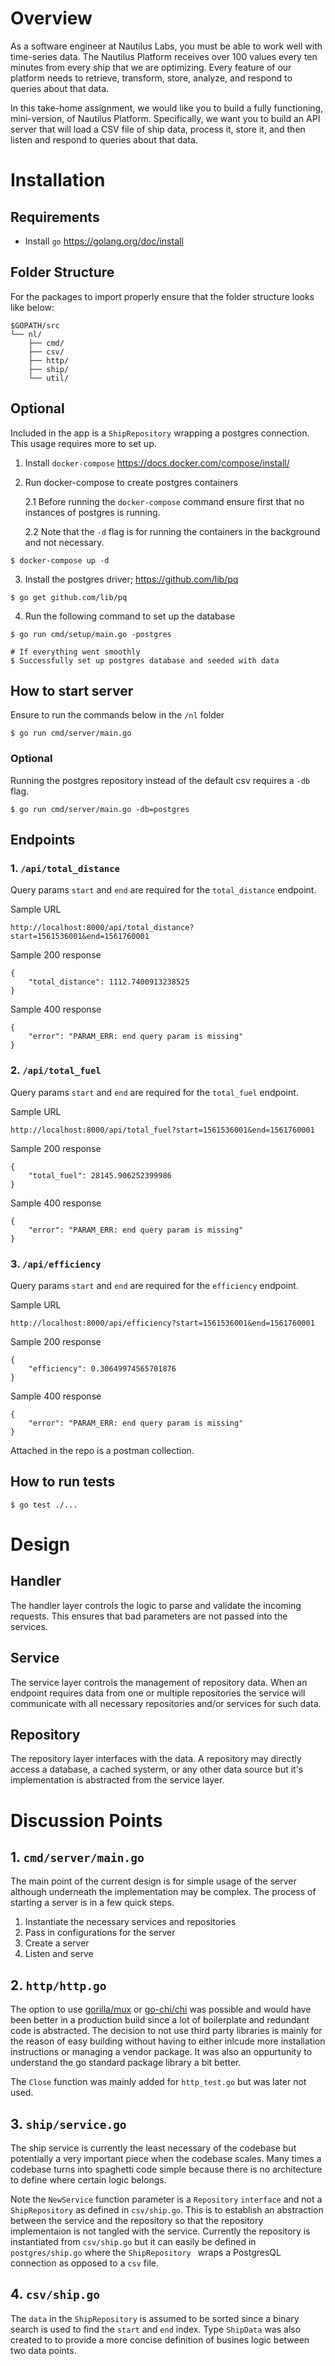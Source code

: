 # Overview

As a software engineer at Nautilus Labs, you must be able to work well with time-series data. The Nautilus Platform receives over 100 values every ten minutes from every ship that we are optimizing. Every feature of our platform needs to retrieve, transform, store, analyze, and respond to queries about that data.

In this take-home assignment, we would like you to build a fully functioning, mini-version, of Nautilus Platform. Specifically, we want you to build an API server that will load a CSV file of ship data, process it, store it, and then listen and respond to queries about that data.

# Installation

## Requirements

* Install `go` https://golang.org/doc/install

## Folder Structure
For the packages to import properly ensure that the folder structure looks like below:

```
$GOPATH/src
└── nl/
    ├── cmd/
    ├── csv/
    ├── http/
    ├── ship/
    └── util/
```

## Optional

Included in the app is a `ShipRepository` wrapping a postgres connection. This usage requires more to set up.

1. Install `docker-compose` https://docs.docker.com/compose/install/

2. Run docker-compose to create postgres containers

    2.1 Before running the `docker-compose` command ensure first that no instances of postgres is running.

    2.2 Note that the `-d` flag is for running the containers in the background and not necessary.

```shell
$ docker-compose up -d
```

3. Install the postgres driver; https://github.com/lib/pq

```shell
$ go get github.com/lib/pq
```

4. Run the following command to set up the database

```shell
$ go run cmd/setup/main.go -postgres

# If everything went smoothly
$ Successfully set up postgres database and seeded with data
```

## How to start server

Ensure to run the commands below in the `/nl` folder

```shell
$ go run cmd/server/main.go
```

### Optional

Running the postgres repository instead of the default csv requires a `-db` flag.

```shell
$ go run cmd/server/main.go -db=postgres
```

## Endpoints

### 1. `/api/total_distance`

Query params `start` and `end` are required for the `total_distance` endpoint.

Sample URL

`http://localhost:8000/api/total_distance?start=1561536001&end=1561760001`

Sample 200 response
```
{
    "total_distance": 1112.7400913238525
}
```

Sample 400 response
```
{
    "error": "PARAM_ERR: end query param is missing"
}
```

### 2. `/api/total_fuel`

Query params `start` and `end` are required for the `total_fuel` endpoint.

Sample URL

`http://localhost:8000/api/total_fuel?start=1561536001&end=1561760001`

Sample 200 response
```
{
    "total_fuel": 28145.906252399986
}
```

Sample 400 response
```
{
    "error": "PARAM_ERR: end query param is missing"
}
```

### 3. `/api/efficiency`

Query params `start` and `end` are required for the `efficiency` endpoint.

Sample URL

`http://localhost:8000/api/efficiency?start=1561536001&end=1561760001`

Sample 200 response
```
{
    "efficiency": 0.30649974565701876
}
```

Sample 400 response
```
{
    "error": "PARAM_ERR: end query param is missing"
}
```

Attached in the repo is a postman collection.

## How to run tests

```shell
$ go test ./...
```

# Design

## Handler

The handler layer controls the logic to parse and validate the incoming requests. This ensures that bad parameters are not passed into the services.

## Service

The service layer controls the management of repository data. When an endpoint requires data from one or multiple repositories the service will communicate with all necessary repositories and/or services for such data.

## Repository

The repository layer interfaces with the data. A repository may directly access a database, a cached systerm, or any other data source but it's implementation is abstracted from the service layer.

# Discussion Points

## 1. `cmd/server/main.go`

The main point of the current design is for simple usage of the server although underneath the implementation may be complex. The process of starting a server is in a few quick steps.

1. Instantiate the necessary services and repositories
2. Pass in configurations for the server
3. Create a server
4. Listen and serve

## 2. `http/http.go`

The option to use [gorilla/mux](https://github.com/gorilla/mux) or [go-chi/chi](https://github.com/go-chi/chi) was possible and would have been better in a production build since a lot of boilerplate and redundant code is abstracted. The decision to not use third party libraries is mainly for the reason of easy building without having to either inlcude more installation instructions or managing a vendor package. It was also an oppurtunity to understand the go standard package library a bit better.

The `Close` function was mainly added for `http_test.go` but was later not used.

## 3. `ship/service.go`

The ship service is currently the least necessary of the codebase but potentially a very important piece when the codebase scales. Many times a codebase turns into spaghetti code simple because there is no architecture to define where certain logic belongs.

Note the `NewService` function parameter is a `Repository` `interface` and not a `ShipRepository` as defined in `csv/ship.go`. This is to establish an abstraction between the service and the repository so that the repository implementaion is not tangled with the service. Currently the repository is instantiated from `csv/ship.go` but it can easily be defined in `postgres/ship.go` where the `ShipRepository ` wraps a PostgresQL connection as opposed to a `csv` file.

## 4. `csv/ship.go`

The `data` in the `ShipRepository` is assumed to be sorted since a binary search is used to find the `start` and `end` index. Type `ShipData` was also created to to provide a more concise definition of busines logic between two data points.
